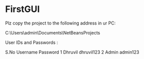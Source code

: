 # FirstGUI
Plz copy the project to the following address in ur PC:


C:\Users\admin\Documents\\NetBeansProjects




User IDs and Passwords :

S.No	Username	Password
1	Dhruvil		dhruvil123
2	Admin		admin123
